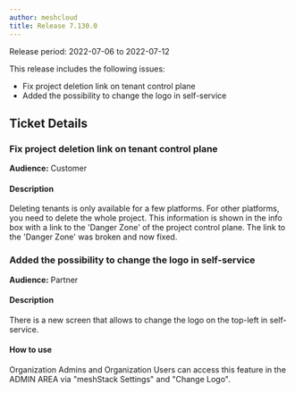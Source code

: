 ```yaml
---
author: meshcloud
title: Release 7.130.0
---
```


Release period: 2022-07-06 to 2022-07-12

This release includes the following issues:
* Fix project deletion link on tenant control plane
* Added the possibility to change the logo in self-service
<!--truncate-->

## Ticket Details
### Fix project deletion link on tenant control plane
**Audience:** Customer<br>

#### Description
Deleting tenants is only available for a few platforms. For other platforms, you need to delete the whole project. This information is shown in the info box with a link to the 'Danger Zone' of the project control plane. The link to the 'Danger Zone' was broken and now fixed.

### Added the possibility to change the logo in self-service
**Audience:** Partner<br>

#### Description
There is a new screen that allows to change the logo on the top-left in self-service.

#### How to use
Organization Admins and Organization Users can access this feature in the ADMIN AREA via "meshStack Settings" and "Change Logo".

